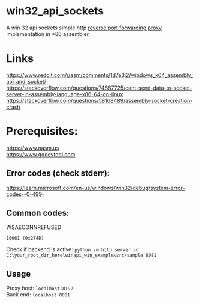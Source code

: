 # win32_api_sockets
A win 32 api sockets simple http [reverse port forwarding proxy](https://www.cloudflare.com/en-gb/learning/cdn/glossary/reverse-proxy/) implementation in *86 assembler.

# Links
https://www.reddit.com/r/asm/comments/1d7e3j2/windows_x64_assembly_api_and_socket/ <br>
https://stackoverflow.com/questions/74887725/cant-send-data-to-socket-server-in-assembly-language-x86-64-on-linux <br>
https://stackoverflow.com/questions/58168489/assembly-socket-creation-crash <br>

# Prerequisites:
https://www.nasm.us <br>
https://www.godevtool.com <br>

## Error codes (check stderr):
https://learn.microsoft.com/en-us/windows/win32/debug/system-error-codes--0-499- <br>

## Common codes:
WSAECONNREFUSED

`10061 (0x274D)`

Check if backend is active:
`python -m http.server -d C:\your_root_dir_here\winapi_win_example\src\sample 8081`

## Usage
Proxy host: `localhost:8192` <br>
Back end: `localhost:8081`
